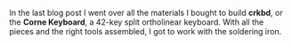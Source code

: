 In the last blog post I went over all the materials I bought to build **crkbd**,
or the **Corne Keyboard**, a 42-key split ortholinear keyboard. With all the
pieces and the right tools assembled, I got to work with the soldering iron.

